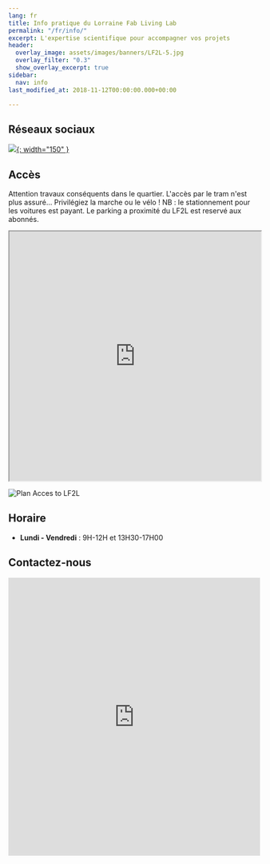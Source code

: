 ```yaml
---
lang: fr
title: Info pratique du Lorraine Fab Living Lab
permalink: "/fr/info/"
excerpt: L'expertise scientifique pour accompagner vos projets
header:
  overlay_image: assets/images/banners/LF2L-5.jpg
  overlay_filter: "0.3"
  show_overlay_excerpt: true
sidebar:
  nav: info
last_modified_at: 2018-11-12T00:00:00.000+00:00

---
```


## Réseaux sociaux 

<a href="https://www.linkedin.com/in/lf2l-de-l-erpi-et-l-ensgsi-4137511a7/recent-activity/all/">![](https://img.freepik.com/vecteurs-premium/logo-linkedin-carre-isole-fond-blanc_469489-892.jpg){: width="150" }</a>  


## Accès

Attention travaux conséquents dans le quartier. L'accès par le tram n'est plus assuré... 
Privilégiez la marche ou le vélo ! 
NB : le stationnement pour les voitures est payant. Le parking a proximité du LF2L est reservé aux abonnés.

<iframe src="https://www.google.com/maps/d/embed?mid=zjoguh0NVOXo.kZTYPT-5FrXA"  width="100%" height="500px"></iframe>

![Plan Acces to LF2L](/assets/images/6-info/plan-acces-LF2L.jpg)

## Horaire

* **Lundi - Vendredi** : 9H-12H et 13H30-17H00

## Contactez-nous

<iframe height="557"
allowTransparency="true"
frameborder="0"
scrolling="no"
style="width:100%;border:none"
src="https://lf2l.wufoo.com/embed/mspzvpa1bdexyq/">
<a href="https://lf2l.wufoo.com/forms/mspzvpa1bdexyq/"> Fill out my Wufoo form! </a>
</iframe>


